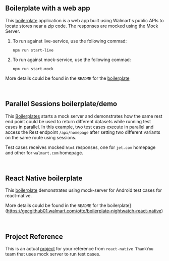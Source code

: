 ## Boilerplate with a web app
This [boilerplate](https://gecgithub01.walmart.com/otto/boilerplate-mocking) application is a web app built using Walmart's public APIs to locate stores near a zip code. The responses are mocked using the Mock Server. 

1. To run against live-service, use the following commad:
    
    `npm run start-live`

1. To run against mock-service, use the following commad:
    
    `npm run start-mock`
   
More details could be found in the `README` for the [boilerplate](https://gecgithub01.walmart.com/otto/boilerplate-mocking)   

<br>

## Parallel Sessions boilerplate/demo
This [Boilerplates](https://gecgithub01.walmart.com/otto/boilerplate-mocking-demo) starts a mock server and demonstrates how the same rest end point could be used to return different datasets while running test cases in parallel. In this example, two test cases execute in parallel and access the Rest endpoint `/api/homepage` after setting two different variants on the same route using sessions. 

Test cases receives mocked `html` responses, one for `jet.com` homepage and other for `walmart.com` homepage.

<br>

## React Native boilerplate

This [boilerplate](https://gecgithub01.walmart.com/otto/boilerplate-nightwatch-react-native) demonstrates using mock-server for Android test cases for react-native. 

More details could be found in the `README` for the boilerplate](https://gecgithub01.walmart.com/otto/boilerplate-nightwatch-react-native) 

<br>

## Project Reference
This is an actual [project](https://gecgithub01.walmart.com/react-native/ThankYou) for your reference from `react-native ThankYou` team that uses mock server to run test cases.
